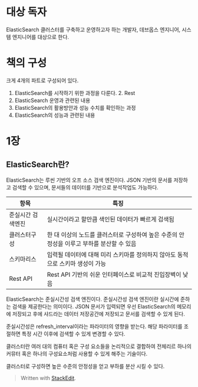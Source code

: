 # 대상 독자

ElasticSearch 클러스터를 구축하고 운영하고자 하는 개발자, 데브옵스 엔지니어, 시스템 엔지니어를 대상으로 한다. 

# 책의 구성

크게 4개의 파트로 구성되어 있다. 

1. ElasticSearch를 시작하기 위한 과정을 다룬다.
	2. Rest
2. ElasticSearch 운영과 관련된 내용
3. ElasticSearch의 활용방안과 성능 수치를 확인하는 과정
4. ElasticSearch의 성능과 관련된 내용

# 1장 

## ElasticSearch란?

ElasticSearch는 루씬 기반의 오프 소스 검색 엔진이다. JSON 기반의 문서를 저장하고 검색할 수 있으며, 문서들의 데이터를 기반으로 분석작업도 가능하다.

| 항목 |특징|
|--|--|
| 준실시간 검색엔진 | 실시간이라고 할만큼 색인된 데이터가 빠르게 검색됨 |
| 클러스터구성| 한 대 이상의 노드를 클러스터로 구성하여 높은 수준의 안정성을 이루고 부하를 분산할 수 있음|
| 스키마리스 | 입력될 데이터에 대해 미리 스키마를 정의하지 않아도 동적으로 스키마 생성이 가능|
| Rest API| Rest API 기반의 쉬운 인터페이스로 비교적 진입장벽이 낮음|

ElasticSearch는 준실시간성 검색 엔진이다. 준실시간성 검색 엔진이란 실시간에 준하는 검색을 제공한다는 의미이다. JSON 문서가 입력되면 우선 ElasticSearch의 메모리에 저장되고 후에 샤드라는 데이터 저장공간에 저장되고 문서를 검색할 수 있게 된다.

준실시간성은 refresh_interval이라는 파라미터의 영향을 받는다. 해당 파라미터를 조절하면 특정 시간 이후에 검색할 수 있게 변경할 수 있다. 

클러스터란 여러 대의 컴퓨터 혹은 구성 요소들을 논리적으로 결합하여 전체리르 하나의 커뮤터 혹은 하나의 구성요소처럼 사용할 수 있게 해주는 기술이다. 

클러스터로 구성하면 높은 수준의 안정성을 얻고 부하를 분산 시킬 수 있다. 




> Written with [StackEdit](https://stackedit.io/).
<!--stackedit_data:
eyJoaXN0b3J5IjpbMjY0MzEyMjUyLDIwNTc2ODc0MDJdfQ==
-->